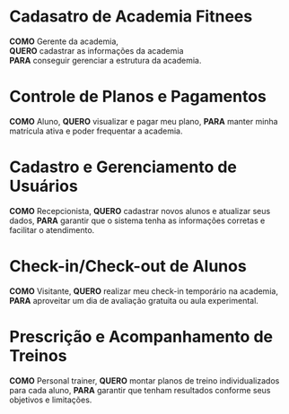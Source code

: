 # Cadasatro de Academia Fitnees 

**COMO** Gerente da academia,  
**QUERO** cadastrar as informações da academia  
**PARA** conseguir gerenciar a estrutura da academia.  

# Controle de Planos e Pagamentos

**COMO** Aluno,
**QUERO** visualizar e pagar meu plano,
**PARA** manter minha matrícula ativa e poder frequentar a academia.

# Cadastro e Gerenciamento de Usuários
**COMO** Recepcionista,
**QUERO** cadastrar novos alunos e atualizar seus dados,
**PARA** garantir que o sistema tenha as informações corretas e facilitar o atendimento.

# Check-in/Check-out de Alunos
**COMO** Visitante,
**QUERO** realizar meu check-in temporário na academia,
**PARA** aproveitar um dia de avaliação gratuita ou aula experimental.

# Prescrição e Acompanhamento de Treinos
**COMO** Personal trainer,
**QUERO** montar planos de treino individualizados para cada aluno,
**PARA** garantir que tenham resultados conforme seus objetivos e limitações.




